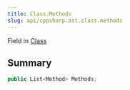 ```yaml
---
title: Class.Methods
slug: api/cppsharp.ast.class.methods
---
```

Field in [Class](/api/cppsharp/ast/class)

## Summary



```csharp
public List<Method> Methods;
```

